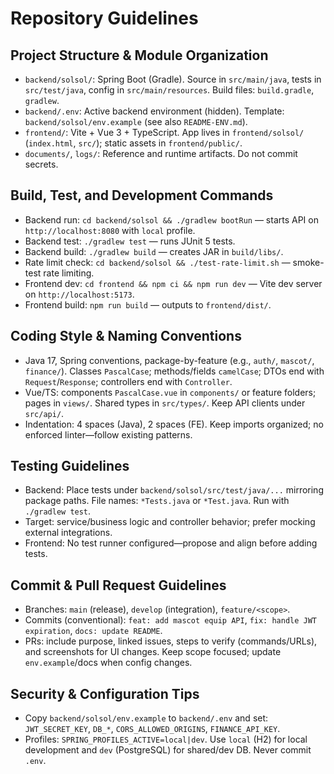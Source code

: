 # Repository Guidelines

## Project Structure & Module Organization
- `backend/solsol/`: Spring Boot (Gradle). Source in `src/main/java`, tests in `src/test/java`, config in `src/main/resources`. Build files: `build.gradle`, `gradlew`.
- `backend/.env`: Active backend environment (hidden). Template: `backend/solsol/env.example` (see also `README-ENV.md`).
- `frontend/`: Vite + Vue 3 + TypeScript. App lives in `frontend/solsol/` (`index.html`, `src/`); static assets in `frontend/public/`.
- `documents/`, `logs/`: Reference and runtime artifacts. Do not commit secrets.

## Build, Test, and Development Commands
- Backend run: `cd backend/solsol && ./gradlew bootRun` — starts API on `http://localhost:8080` with `local` profile.
- Backend test: `./gradlew test` — runs JUnit 5 tests.
- Backend build: `./gradlew build` — creates JAR in `build/libs/`.
- Rate limit check: `cd backend/solsol && ./test-rate-limit.sh` — smoke-test rate limiting.
- Frontend dev: `cd frontend && npm ci && npm run dev` — Vite dev server on `http://localhost:5173`.
- Frontend build: `npm run build` — outputs to `frontend/dist/`.

## Coding Style & Naming Conventions
- Java 17, Spring conventions, package-by-feature (e.g., `auth/`, `mascot/`, `finance/`). Classes `PascalCase`; methods/fields `camelCase`; DTOs end with `Request`/`Response`; controllers end with `Controller`.
- Vue/TS: components `PascalCase.vue` in `components/` or feature folders; pages in `views/`. Shared types in `src/types/`. Keep API clients under `src/api/`.
- Indentation: 4 spaces (Java), 2 spaces (FE). Keep imports organized; no enforced linter—follow existing patterns.

## Testing Guidelines
- Backend: Place tests under `backend/solsol/src/test/java/...` mirroring package paths. File names: `*Tests.java` or `*Test.java`. Run with `./gradlew test`.
- Target: service/business logic and controller behavior; prefer mocking external integrations.
- Frontend: No test runner configured—propose and align before adding tests.

## Commit & Pull Request Guidelines
- Branches: `main` (release), `develop` (integration), `feature/<scope>`.
- Commits (conventional): `feat: add mascot equip API`, `fix: handle JWT expiration`, `docs: update README`.
- PRs: include purpose, linked issues, steps to verify (commands/URLs), and screenshots for UI changes. Keep scope focused; update `env.example`/docs when config changes.

## Security & Configuration Tips
- Copy `backend/solsol/env.example` to `backend/.env` and set: `JWT_SECRET_KEY`, `DB_*`, `CORS_ALLOWED_ORIGINS`, `FINANCE_API_KEY`.
- Profiles: `SPRING_PROFILES_ACTIVE=local|dev`. Use `local` (H2) for local development and `dev` (PostgreSQL) for shared/dev DB. Never commit `.env`.
